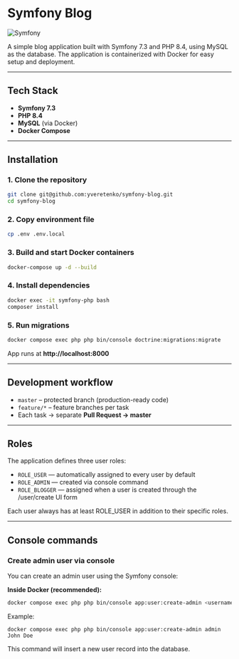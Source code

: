 # Symfony Blog
![Symfony](https://img.shields.io/badge/Symfony-7.3-2d2d2d?style=for-the-badge&logo=symfony&logoColor=white)

A simple blog application built with Symfony 7.3 and PHP 8.4, using MySQL as the database. The application is containerized with Docker for easy setup and deployment.

---

## Tech Stack
- **Symfony 7.3**
- **PHP 8.4**
- **MySQL** (via Docker)
- **Docker Compose**

---

## Installation

### 1. Clone the repository
```bash
git clone git@github.com:yveretenko/symfony-blog.git
cd symfony-blog
```

### 2. Copy environment file
```bash
cp .env .env.local
```

### 3. Build and start Docker containers
```bash
docker-compose up -d --build
```

### 4. Install dependencies
```bash
docker exec -it symfony-php bash
composer install
```

### 5. Run migrations
```bash
docker compose exec php php bin/console doctrine:migrations:migrate
```

App runs at **http://localhost:8000**

---

## Development workflow

- `master` – protected branch (production-ready code)
- `feature/*` – feature branches per task
- Each task → separate **Pull Request → master**

---

## Roles

The application defines three user roles:

- `ROLE_USER` — automatically assigned to every user by default
- `ROLE_ADMIN` — created via console command
- `ROLE_BLOGGER` — assigned when a user is created through the /user/create UI form

Each user always has at least ROLE_USER in addition to their specific roles.

---

## Console commands

### Create admin user via console
You can create an admin user using the Symfony console:

**Inside Docker (recommended):**
```bash
docker compose exec php php bin/console app:user:create-admin <username> <firstName> <lastName>
```

Example:

```
docker compose exec php php bin/console app:user:create-admin admin John Doe
```

This command will insert a new user record into the database.
